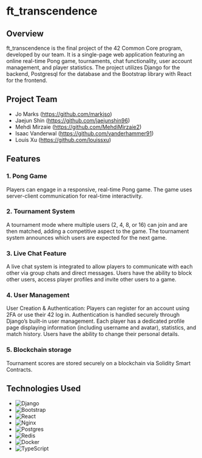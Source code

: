 # ft_transcendence
## Overview
ft_transcendence is the final project of the 42 Common Core program, developed by our team. It is a single-page web application featuring an online real-time Pong game, tournaments, chat functionality, user account management, and player statistics. The project utilizes Django for the backend, Postgresql for the database and the Bootstrap library with React for the frontend.

## Project Team
* Jo Marks (https://github.com/markjso)
* Jaejun Shin (https://github.com/jaejunshin96)
* Mehdi Mirzaie (https://github.com/MehdiMirzaie2)
* Isaac Vanderwal (https://github.com/vanderhammer91)
* Louis Xu (https://github.com/louissxu)

## Features
### 1. Pong Game
Players can engage in a responsive, real-time Pong game. The game uses server-client communication for real-time interactivity.

### 2. Tournament System
A tournament mode where multiple users (2, 4, 8, or 16) can join and are then matched, adding a competitive aspect to the game. The tournament system announces which users are expected for the next game.

### 3. Live Chat Feature
A live chat system is integrated to allow players to communicate with each other via group chats and direct messages. Users have the ability to block other users, access player profiles and  invite other users to a game.

### 4. User Management
User Creation & Authentication: Players can register for an account using 2FA or use their 42 log in. Authentication is handled securely through Django’s built-in user management. Each player has a dedicated profile page displaying information (including username and avatar), statistics, and match history. Users have the ability to change their personal details.

### 5. Blockchain storage
Tournament scores are stored securely on a blockchain via Solidity Smart Contracts.

## Technologies Used
* ![Django](https://img.shields.io/badge/django-%23092E20.svg?style=for-the-badge&logo=django&logoColor=white)
* ![Bootstrap](https://img.shields.io/badge/bootstrap-%238511FA.svg?style=for-the-badge&logo=bootstrap&logoColor=white)
* ![React](https://img.shields.io/badge/react-%2320232a.svg?style=for-the-badge&logo=react&logoColor=%2361DAFB)
* ![Nginx](https://img.shields.io/badge/nginx-%23009639.svg?style=for-the-badge&logo=nginx&logoColor=white)
* ![Postgres](https://img.shields.io/badge/postgres-%23316192.svg?style=for-the-badge&logo=postgresql&logoColor=white)
* ![Redis](https://img.shields.io/badge/redis-%23DD0031.svg?style=for-the-badge&logo=redis&logoColor=white)
* ![Docker](https://img.shields.io/badge/docker-%230db7ed.svg?style=for-the-badge&logo=docker&logoColor=white)
* ![TypeScript](https://img.shields.io/badge/typescript-%23007ACC.svg?style=for-the-badge&logo=typescript&logoColor=white)
